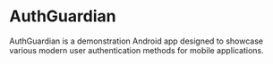 # AuthGuardian
AuthGuardian is a demonstration Android app designed to showcase various modern user authentication methods for mobile applications.
